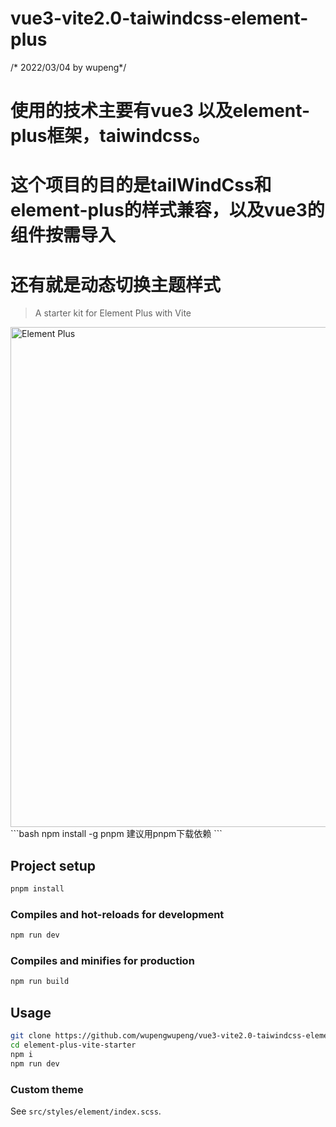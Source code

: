 # vue3-vite2.0-taiwindcss-element-plus
/* 2022/03/04 by wupeng*/
# 使用的技术主要有vue3 以及element-plus框架，taiwindcss。 
# 这个项目的目的是tailWindCss和element-plus的样式兼容，以及vue3的组件按需导入
# 还有就是动态切换主题样式
> A starter kit for Element Plus with Vite

<img width="800" alt="Element Plus" src="https://user-images.githubusercontent.com/10731096/97282764-0726eb80-187a-11eb-9658-6dc98ccb8f8d.png">
```bash
npm install -g  pnpm 建议用pnpm下载依赖
```

## Project setup

```bash
pnpm install
```

### Compiles and hot-reloads for development

```bash
npm run dev
```

### Compiles and minifies for production

```bash
npm run build
```

## Usage

```bash
git clone https://github.com/wupengwupeng/vue3-vite2.0-taiwindcss-element-plus.git
cd element-plus-vite-starter
npm i
npm run dev
```

### Custom theme

See `src/styles/element/index.scss`.
